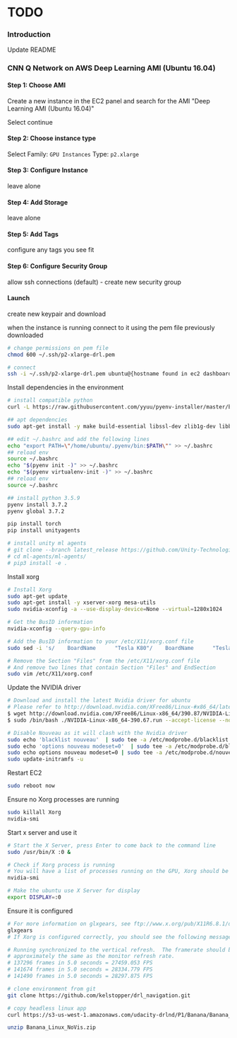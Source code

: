 # TODO

### Introduction

Update README

### CNN Q Network on AWS Deep Learning AMI (Ubuntu 16.04)

#### Step 1: Choose AMI

Create a new instance in the EC2 panel and search for the AMI "Deep Learning AMI (Ubuntu 16.04)"

Select continue

#### Step 2: Choose instance type

Select Family: `GPU Instances` Type: `p2.xlarge`

#### Step 3: Configure Instance

leave alone

#### Step 4: Add Storage

leave alone

#### Step 5: Add Tags

configure any tags you see fit

#### Step 6: Configure Security Group

allow ssh connections (default) - create new security group

#### Launch

create new keypair and download

when the instance is running connect to it using the pem file previously downloaded

```bash
# change permissions on pem file
chmod 600 ~/.ssh/p2-xlarge-drl.pem

# connect
ssh -i ~/.ssh/p2-xlarge-drl.pem ubuntu@{hostname found in ec2 dashboard}
```

Install dependencies in the environment

```bash
# install compatible python
curl -L https://raw.githubusercontent.com/yyuu/pyenv-installer/master/bin/pyenv-installer | bash

## apt dependencies
sudo apt-get install -y make build-essential libssl-dev zlib1g-dev libbz2-dev libreadline-dev libsqlite3-dev wget curl llvm libncurses5-dev libncursesw5-dev xz-utils tk-dev libffi-dev liblzma-dev python-openssl git

## edit ~/.bashrc and add the following lines
echo "export PATH=\"/home/ubuntu/.pyenv/bin:$PATH\"" >> ~/.bashrc
## reload env
source ~/.bashrc
echo "$(pyenv init -)" >> ~/.bashrc
echo "$(pyenv virtualenv-init -)" >> ~/.bashrc
## reload env
source ~/.bashrc

## install python 3.5.9
pyenv install 3.7.2
pyenv global 3.7.2

pip install torch
pip install unityagents

# install unity ml agents
# git clone --branch latest_release https://github.com/Unity-Technologies/ml-agents.git
# cd ml-agents/ml-agents/
# pip3 install -e .
```

Install xorg
```bash
# Install Xorg
sudo apt-get update
sudo apt-get install -y xserver-xorg mesa-utils
sudo nvidia-xconfig -a --use-display-device=None --virtual=1280x1024

# Get the BusID information
nvidia-xconfig --query-gpu-info

# Add the BusID information to your /etc/X11/xorg.conf file
sudo sed -i 's/    BoardName      "Tesla K80"/    BoardName      "Tesla K80"\n    BusID          "0:30:0"/g' /etc/X11/xorg.conf

# Remove the Section "Files" from the /etc/X11/xorg.conf file
# And remove two lines that contain Section "Files" and EndSection
sudo vim /etc/X11/xorg.conf
```

Update the NVIDIA driver
```bash
# Download and install the latest Nvidia driver for ubuntu
# Please refer to http://download.nvidia.com/XFree86/Linux-#x86_64/latest.txt
$ wget http://download.nvidia.com/XFree86/Linux-x86_64/390.87/NVIDIA-Linux-x86_64-390.87.run
$ sudo /bin/bash ./NVIDIA-Linux-x86_64-390.67.run --accept-license --no-questions --ui=none

# Disable Nouveau as it will clash with the Nvidia driver
sudo echo 'blacklist nouveau'  | sudo tee -a /etc/modprobe.d/blacklist.conf
sudo echo 'options nouveau modeset=0'  | sudo tee -a /etc/modprobe.d/blacklist.conf
sudo echo options nouveau modeset=0 | sudo tee -a /etc/modprobe.d/nouveau-kms.conf
sudo update-initramfs -u
```

Restart EC2
```bash
sudo reboot now
```

Ensure no Xorg processes are running
```bash
sudo killall Xorg
nvidia-smi
```

Start x server and use it
```bash
# Start the X Server, press Enter to come back to the command line
sudo /usr/bin/X :0 &

# Check if Xorg process is running
# You will have a list of processes running on the GPU, Xorg should be in the list.
nvidia-smi

# Make the ubuntu use X Server for display
export DISPLAY=:0
```

Ensure it is configured
```bash
# For more information on glxgears, see ftp://www.x.org/pub/X11R6.8.1/doc/glxgears.1.html.
glxgears
# If Xorg is configured correctly, you should see the following message

# Running synchronized to the vertical refresh.  The framerate should be
# approximately the same as the monitor refresh rate.
# 137296 frames in 5.0 seconds = 27459.053 FPS
# 141674 frames in 5.0 seconds = 28334.779 FPS
# 141490 frames in 5.0 seconds = 28297.875 FPS
```

```bash
# clone environment from git
git clone https://github.com/kelstopper/drl_navigation.git

# copy headless linux app
curl https://s3-us-west-1.amazonaws.com/udacity-drlnd/P1/Banana/Banana_Linux_NoVis.zip > Banana_Linux_NoVis.zip

unzip Banana_Linux_NoVis.zip


```